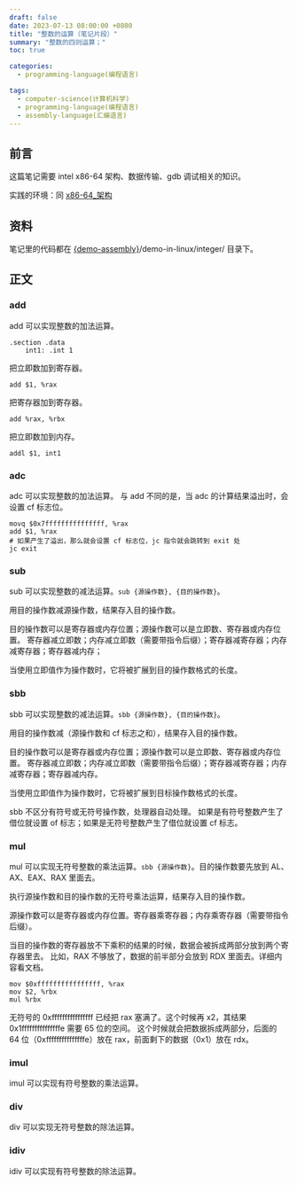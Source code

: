 ```yaml
---
draft: false
date: 2023-07-13 08:00:00 +0800
title: "整数的运算（笔记片段）"
summary: "整数的四则运算；"
toc: true

categories:
  - programming-language(编程语言)

tags:
  - computer-science(计算机科学)
  - programming-language(编程语言)
  - assembly-language(汇编语言)
---
```


## 前言

这篇笔记需要 intel x86-64 架构、数据传输、gdb 调试相关的知识。

实践的环境：同 [x86-64_架构]()

## 资料

笔记里的代码都在 [{demo-assembly}]()/demo-in-linux/integer/ 目录下。

## 正文

### add

add 可以实现整数的加法运算。

```
.section .data
    int1: .int 1
```

把立即数加到寄存器。

```
add $1, %rax
```

把寄存器加到寄存器。

```
add %rax, %rbx
```

把立即数加到内存。
    
```
addl $1, int1
```

### adc

adc 可以实现整数的加法运算。
与 add 不同的是，当 adc 的计算结果溢出时，会设置 cf 标志位。

```
movq $0x7fffffffffffffff, %rax
add $1, %rax
# 如果产生了溢出，那么就会设置 cf 标志位，jc 指令就会跳转到 exit 处
jc exit
```

### sub

sub 可以实现整数的减法运算。`sub {源操作数}, {目的操作数}`。

用目的操作数减源操作数，结果存入目的操作数。

目的操作数可以是寄存器或内存位置；源操作数可以是立即数、寄存器或内存位置。
寄存器减立即数；内存减立即数（需要带指令后缀）；寄存器减寄存器；内存减寄存器；寄存器减内存；

当使用立即值作为操作数时，它将被扩展到目的操作数格式的长度。

### sbb

sbb 可以实现整数的减法运算。`sbb {源操作数}, {目的操作数}`。

用目的操作数减（源操作数和 cf 标志之和），结果存入目的操作数。

目的操作数可以是寄存器或内存位置；源操作数可以是立即数、寄存器或内存位置。
寄存器减立即数；内存减立即数（需要带指令后缀）；寄存器减寄存器；内存减寄存器；寄存器减内存。

当使用立即值作为操作数时，它将被扩展到目标操作数格式的长度。

sbb 不区分有符号或无符号操作数，处理器自动处理。
如果是有符号整数产生了借位就设置 of 标志；如果是无符号整数产生了借位就设置 cf 标志。

### mul

mul 可以实现无符号整数的乘法运算。`sbb {源操作数}`。目的操作数要先放到 AL、AX、EAX、RAX 里面去。

执行源操作数和目的操作数的无符号乘法运算，结果存入目的操作数。

源操作数可以是寄存器或内存位置。寄存器乘寄存器；内存乘寄存器（需要带指令后缀）。

当目的操作数的寄存器放不下乘积的结果的时候，数据会被拆成两部分放到两个寄存器里去。
比如，RAX 不够放了，数据的前半部分会放到 RDX 里面去。详细内容看文档。

```
mov $0xffffffffffffffff, %rax
mov $2, %rbx
mul %rbx
```

无符号的 0xffffffffffffffff 已经把 rax 塞满了。这个时候再 x2，其结果 0x1fffffffffffffffe 需要 65 位的空间。
这个时候就会把数据拆成两部分，后面的 64 位（0xfffffffffffffffe）放在 rax，前面剩下的数据（0x1）放在 rdx。

### imul

imul 可以实现有符号整数的乘法运算。

### div

div 可以实现无符号整数的除法运算。

### idiv

idiv 可以实现有符号整数的除法运算。
